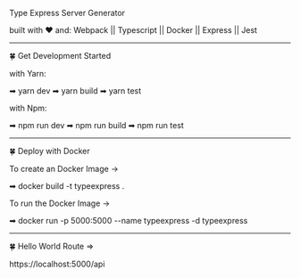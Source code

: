 Type Express Server Generator

built with ❤ and: 
Webpack || Typescript || Docker || Express || Jest

-------------
🍀 Get Development Started 

with Yarn:

➡ yarn dev
➡ yarn build
➡ yarn test

with Npm: 

➡ npm run dev
➡ npm run build
➡ npm run test

-------------
🍀 Deploy with Docker

To create an Docker Image -> 

➡ docker build -t typeexpress .

To run the Docker Image -> 

➡ docker run -p 5000:5000 --name typeexpress -d typeexpress

-------------
🍀 Hello World Route => 

https://localhost:5000/api

